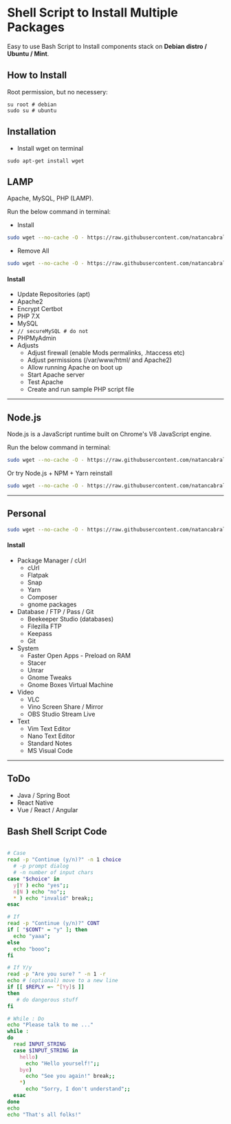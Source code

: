 # Shell Script to Install Multiple Packages
Easy to use Bash Script to Install components stack on **Debian distro / Ubuntu / Mint**. 
## How to Install 
Root permission, but no necessery:

```
su root # debian
sudo su # ubuntu
```

## Installation

* Install wget on terminal

```
sudo apt-get install wget
```

## LAMP
Apache, MySQL, PHP (LAMP).

Run the below command in terminal:

* Install 
```bash
sudo wget --no-cache -O - https://raw.githubusercontent.com/natancabral/shell-script-to-install-multiple-packages/main/run/lamp.sh | bash
```

* Remove All

```bash
sudo wget --no-cache -O - https://raw.githubusercontent.com/natancabral/shell-script-to-install-multiple-packages/main/run/uninstall-lamp.sh | bash
```

#### Install

* Update Repositories (apt)
* Apache2
* Encrypt Certbot
* PHP 7.X
* MySQL
* ```// secureMySQL # do not```
* PHPMyAdmin
* Adjusts
  * Adjust firewall (enable Mods permalinks, .htaccess etc)
  * Adjust permissions (/var/www/html/ and Apache2)
  * Allow running Apache on boot up
  * Start Apache server
  * Test Apache
  * Create and run sample PHP script file

---

## Node.js
Node.js is a JavaScript runtime built on Chrome's V8 JavaScript engine.

Run the below command in terminal:
```bash
sudo wget --no-cache -O - https://raw.githubusercontent.com/natancabral/shell-script-to-install-multiple-packages/main/run/node-js.sh | bash
```
Or try Node.js + NPM + Yarn reinstall
```bash
sudo wget --no-cache -O - https://raw.githubusercontent.com/natancabral/shell-script-to-install-multiple-packages/main/run/node-js-npm-yarn-reinstall.sh | bash
```
---

## Personal
```bash
sudo wget --no-cache -O - https://raw.githubusercontent.com/natancabral/shell-script-to-install-multiple-packages/main/run/personal.sh | bash
```
#### Install

* Package Manager / cUrl
  * cUrl
  * Flatpak
  * Snap
  * Yarn
  * Composer
  * gnome packages
* Database / FTP / Pass / Git
  * Beekeeper Studio (databases)
  * Filezilla FTP
  * Keepass
  * Git
* System
  * Faster Open Apps - Preload on RAM
  * Stacer
  * Unrar
  * Gnome Tweaks
  * Gnome Boxes Virtual Machine
* Video
  * VLC
  * Vino Screen Share / Mirror
  * OBS Studio Stream Live
* Text
  * Vim Text Editor
  * Nano Text Editor
  * Standard Notes
  * MS Visual Code
  

---

## ToDo
* Java / Spring Boot
* React Native
* Vue / React / Angular

## Bash Shell Script Code

```bash

# Case
read -p "Continue (y/n)?" -n 1 choice 
  # -p prompt dialog
  # -n number of input chars 
case "$choice" in 
  y|Y ) echo "yes";;
  n|N ) echo "no";;
  * ) echo "invalid" break;;
esac

# If
read -p "Continue (y/n)?" CONT
if [ "$CONT" = "y" ]; then
  echo "yaaa";
else
  echo "booo";
fi

# If Y/y
read -p "Are you sure? " -n 1 -r
echo # (optional) move to a new line
if [[ $REPLY =~ ^[Yy]$ ]]
then
   # do dangerous stuff
fi

# While : Do
echo "Please talk to me ..."
while :
do
  read INPUT_STRING
  case $INPUT_STRING in
    hello) 
      echo "Hello yourself!";;
    bye)
      echo "See you again!" break;;
    *) 
      echo "Sorry, I don't understand";;
  esac
done
echo 
echo "That's all folks!"
```
